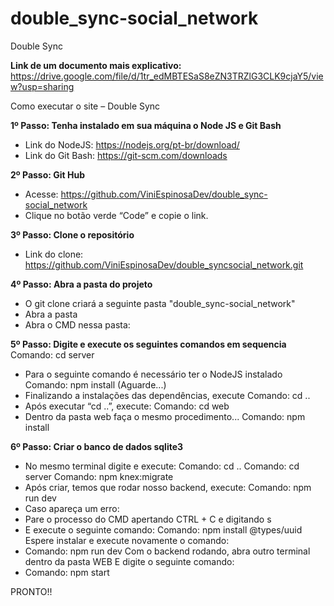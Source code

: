 # double_sync-social_network

Double Sync

**Link de um documento mais explicativo:** https://drive.google.com/file/d/1tr_edMBTESaS8eZN3TRZlG3CLK9cjaY5/view?usp=sharing

Como executar o site – Double Sync

**1º Passo: Tenha instalado em sua máquina o Node JS e Git Bash**
- Link do NodeJS: https://nodejs.org/pt-br/download/
- Link do Git Bash: https://git-scm.com/downloads


**2º Passo: Git Hub**
- Acesse: https://github.com/ViniEspinosaDev/double_sync-social_network
- Clique no botão verde “Code” e copie o link.


**3º Passo: Clone o repositório**
- Link do clone: https://github.com/ViniEspinosaDev/double_syncsocial_network.git


**4º Passo: Abra a pasta do projeto**
- O git clone criará a seguinte pasta "double_sync-social_network"
- Abra a pasta
- Abra o CMD nessa pasta:


**5º Passo: Digite e execute os seguintes comandos em sequencia**
Comando: cd server
- Para o seguinte comando é necessário ter o NodeJS instalado
Comando: npm install
(Aguarde...)
- Finalizando a instalações das dependências, execute
Comando: cd ..
- Após executar “cd ..”, execute:
Comando: cd web
- Dentro da pasta web faça o mesmo procedimento...
Comando: npm install


**6º Passo: Criar o banco de dados sqlite3**
- No mesmo terminal digite e execute:
Comando: cd ..
Comando: cd server
Comando: npm knex:migrate
- Após criar, temos que rodar nosso backend, execute:
Comando: npm run dev
- Caso apareça um erro:
- Pare o processo do CMD apertando CTRL + C e digitando s
- E execute o seguinte comando:
Comando: npm install @types/uuid
Espere instalar e execute novamente o comando:
- Comando: npm run dev
Com o backend rodando, abra outro terminal dentro da pasta WEB
E digite o seguinte comando:
- Comando: npm start

PRONTO!! 
